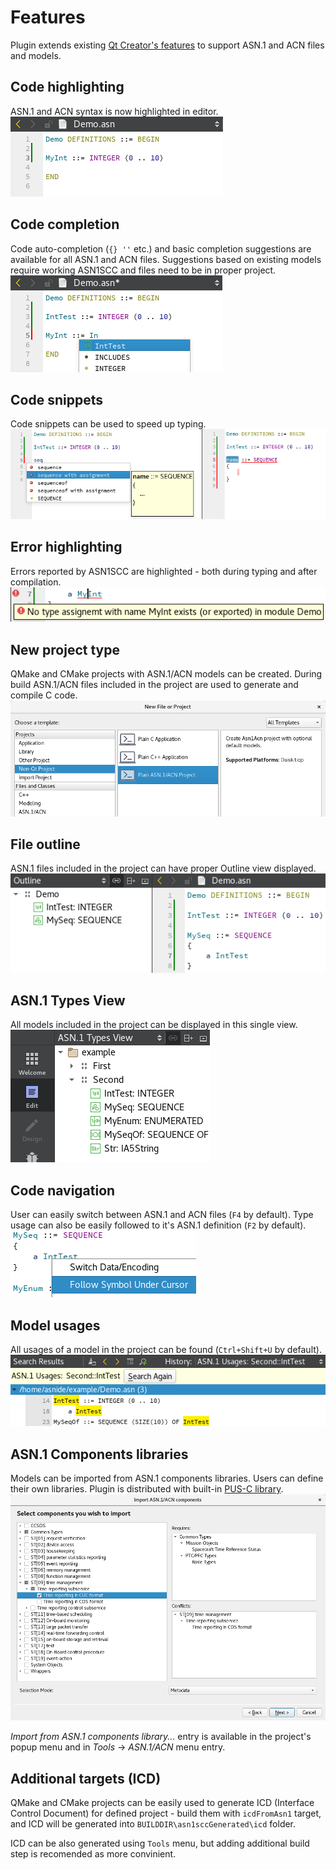 # Features
Plugin extends existing [Qt Creator's features](http://doc.qt.io/qtcreator/creator-quick-tour.html)
 to support ASN.1 and ACN files and models.

## Code highlighting
ASN.1 and ACN syntax is now highlighted in editor.
![Screen-Highlight](images/screen-highlight.png)

## Code completion
Code auto-completion (`{} ''` etc.) and basic completion suggestions are available for all ASN.1 and ACN files. 
Suggestions based on existing models require working ASN1SCC and files need to be in proper project.
![Screen-Completion](images/screen-completion.png)

## Code snippets
Code snippets can be used to speed up typing.
![Screen-Snippets](images/screen-snippets.png)

## Error highlighting
Errors reported by ASN1SCC are highlighted - both during typing and after compilation.
![Screen-Error](images/screen-error.png)

## New project type
QMake and CMake projects with ASN.1/ACN models can be created. During build ASN.1/ACN files included in the project are used to generate and compile C code.
![Screen-New-Project](images/screen-new-project.png)

## File outline
ASN.1 files included in the project can have proper Outline view displayed.
![Screen-Outline](images/screen-outline.png)

## ASN.1 Types View
All models included in the project can be displayed in this single view.
![Screen-Types-View](images/screen-types-view.png)

## Code navigation
User can easily switch between ASN.1 and ACN files (`F4` by default).
Type usage can also be easily followed to it's ASN.1 definition (`F2` by default).
![Screen-Follow](images/screen-follow.png)

## Model usages
All usages of a model in the project can be found (`Ctrl+Shift+U` by default).
![Screen-Usages](images/screen-usages.png)

## ASN.1 Components libraries
Models can be imported from ASN.1 components libraries. Users can define their own libraries.
Plugin is distributed with built-in [PUS-C library](https://github.com/n7space/asn1-pusc-lib).
![Screen-Import](images/screen-import.png)

*Import from ASN.1 components library...* entry is available in the project's popup menu and in *Tools* -> *ASN.1/ACN* menu entry.

## Additional targets (ICD)
QMake and CMake projects can be easily used to generate ICD (Interface Control Document) for defined project - build them with `icdFromAsn1` target, and ICD will be generated into `BUILDDIR\asn1sccGenerated\icd` folder.

ICD can be also generated using `Tools` menu, but adding additional build step is recomended as more convinient.
